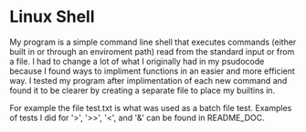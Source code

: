 # Linux Shell

My program is a simple command line shell that executes commands (either built in or through an enviroment path) 
read from the standard input or from a file. I had to change a lot of what I originally had in my psudocode because 
I found ways to impliment functions in an easier and more efficient way. I tested my program after implimentation of each new command 
and found it to be clearer by creating a separate file to place my builtins in.

For example the file test.txt is what was used as a batch file test. Examples of tests I did for '>', '>>', '<', and '&' can be found 
in README_DOC. 
